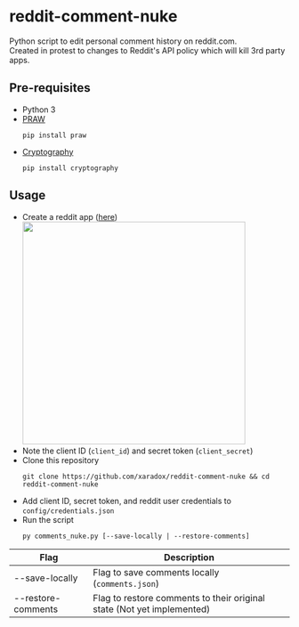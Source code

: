 # reddit-comment-nuke
Python script to edit personal comment history on reddit.com.  
Created in protest to changes to Reddit's API policy which will kill 3rd party apps.

## Pre-requisites
- Python 3
- [PRAW](https://github.com/praw-dev/praw/tree/master)  
  ```
  pip install praw
  ```
- [Cryptography](https://pypi.org/project/cryptography/)  
  ```
  pip install cryptography
  ```

## Usage
- Create a reddit app ([here](https://www.reddit.com/prefs/apps/))  
  <img src="https://miro.medium.com/v2/resize:fit:720/format:webp/1*7cGAKth1PMrEf2sHcQWPoA.png" width="400"/>
- Note the client ID (`client_id`) and secret token (`client_secret`)
- Clone this repository
  ```
  git clone https://github.com/xaradox/reddit-comment-nuke && cd reddit-comment-nuke
  ```
- Add client ID, secret token, and reddit user credentials to `config/credentials.json`
- Run the script
  ```
  py comments_nuke.py [--save-locally | --restore-comments]
  ```

| Flag                | Description                                                             |
| ------------------- | ----------------------------------------------------------------------- |
| --save-locally      | Flag to save comments locally (`comments.json`)                         |
| --restore-comments  | Flag to restore comments to their original state (Not yet implemented)  |
